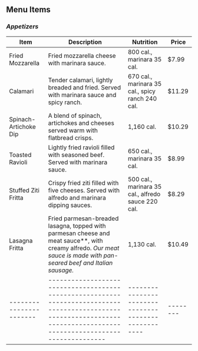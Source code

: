 ## Menu Items

### *Appetizers*
| Item                  | Description                                                                                                                                                           | Nutrition                                          | Price  |
|-----------------------|-----------------------------------------------------------------------------------------------------------------------------------------------------------------------|----------------------------------------------------|--------|
| Fried Mozzarella      | Fried mozzarella cheese with marinara sauce.                                                                                                                          | 800 cal., marinara 35 cal.                         | $7.99  |
| Calamari              | Tender calamari, lightly breaded and fried. Served with marinara sauce and spicy ranch.                                                                               | 670 cal., marinara 35 cal., spicy ranch 240 cal.   | $11.29 |
| Spinach-Artichoke Dip | A blend of spinach, artichokes and cheeses served warm with flatbread crisps.                                                                                         | 1,160 cal.                                         | $10.29 |
| Toasted Ravioli       | Lightly fried ravioli filled with seasoned beef. Served with marinara sauce.                                                                                          | 650 cal., marinara 35 cal.                         | $8.99  |
| Stuffed Ziti Fritta   | Crispy fried ziti filled with five cheeses. Served with alfredo and marinara dipping sauces.                                                                          | 500 cal., marinara 35 cal., alfredo sauce 220 cal. | $8.29  |
| Lasagna Fritta        | Fried parmesan-breaded lasagna, topped with parmesan cheese and meat sauce**, with creamy alfredo. *Our meat sauce is made with pan-seared beef and Italian sausage.* | 1,130 cal.                                         | $10.49 |
|-----------------------|-----------------------------------------------------------------------------------------------------------------------------------------------------------------------|----------------------------------------------------|--------|

